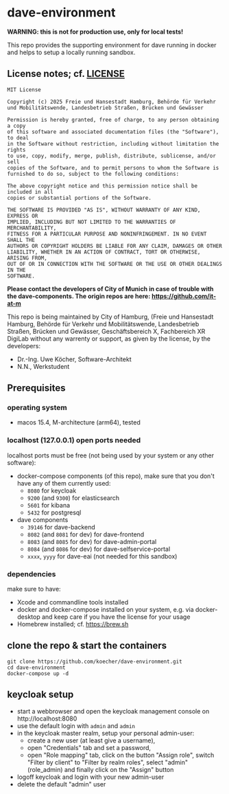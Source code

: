 # dave-environment

**WARNING: this is not for production use, only for local tests!**

This repo provides the supporting environment for dave running in docker and helps to setup a locally running sandbox.

## License notes; cf. [LICENSE](https://github.com/koecher/dave-environment/blob/main/LICENSE)

```
MIT License

Copyright (c) 2025 Freie und Hansestadt Hamburg, Behörde für Verkehr und Mobilitätswende, Landesbetrieb Straßen, Brücken und Gewässer

Permission is hereby granted, free of charge, to any person obtaining a copy
of this software and associated documentation files (the "Software"), to deal
in the Software without restriction, including without limitation the rights
to use, copy, modify, merge, publish, distribute, sublicense, and/or sell
copies of the Software, and to permit persons to whom the Software is
furnished to do so, subject to the following conditions:

The above copyright notice and this permission notice shall be included in all
copies or substantial portions of the Software.

THE SOFTWARE IS PROVIDED "AS IS", WITHOUT WARRANTY OF ANY KIND, EXPRESS OR
IMPLIED, INCLUDING BUT NOT LIMITED TO THE WARRANTIES OF MERCHANTABILITY,
FITNESS FOR A PARTICULAR PURPOSE AND NONINFRINGEMENT. IN NO EVENT SHALL THE
AUTHORS OR COPYRIGHT HOLDERS BE LIABLE FOR ANY CLAIM, DAMAGES OR OTHER
LIABILITY, WHETHER IN AN ACTION OF CONTRACT, TORT OR OTHERWISE, ARISING FROM,
OUT OF OR IN CONNECTION WITH THE SOFTWARE OR THE USE OR OTHER DEALINGS IN THE
SOFTWARE.
``` 

**Please contact the developers of City of Munich in case of trouble with the dave-components. The origin repos are here: https://github.com/it-at-m**

This repo is being maintained by City of Hamburg, (Freie und Hansestadt Hamburg, Behörde für Verkehr und Mobilitätswende, Landesbetrieb Straßen, Brücken und Gewässer, Geschäftsbereich X, Fachbereich XR DigiLab without any warrenty or support, as given by the license, by the developers:

* Dr.-Ing. Uwe Köcher, Software-Architekt
* N.N., Werkstudent

## Prerequisites

### operating system

* macos 15.4, M-architecture (arm64), tested

### localhost (127.0.0.1) open ports needed

localhost ports must be free (not being used by your system or any other software):

* docker-compose components (of this repo), make sure that you don't have any of them currently used:
  * `8080` for keycloak
  * `9200` (and `9300`) for elasticsearch
  * `5601` for kibana
  * `5432` for postgresql
* dave components
  * `39146` for dave-backend
  * `8082` (and `8081` for dev) for dave-frontend
  * `8083` (and `8085` for dev) for dave-admin-portal
  * `8084` (and `8086` for dev) for dave-selfservice-portal
  * `xxxx`, `yyyy` for dave-eai (not needed for this sandbox) 
 
### dependencies

make sure to have:

* Xcode and commandline tools installed
* docker and docker-compose installed on your system, e.g. via docker-desktop and keep care if you have the license for your usage
* Homebrew installed; cf. https://brew.sh

## clone the repo & start the containers

```
git clone https://github.com/koecher/dave-environment.git
cd dave-environment
docker-compose up -d
```

## keycloak setup

* start a webbrowser and open the keycloak management console on http://localhost:8080
* use the default login with `admin` and `admin`
* in the keycloak master realm, setup your personal admin-user:
  * create a new user (at least give a username),
  * open "Credentials" tab and set a password,
  * open "Role mapping" tab, click on the button "Assign role", switch "Filter by client" to "Filter by realm roles", select "admin" (role_admin) and finally click on the "Assign" button
* logoff keycloak and login with your new admin-user
* delete the default "admin" user

